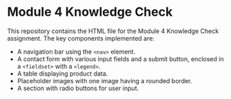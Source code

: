 # Module 4 Knowledge Check

This repository contains the HTML file for the Module 4 Knowledge Check assignment. The key components implemented are:

- A navigation bar using the `<nav>` element.
- A contact form with various input fields and a submit button, enclosed in a `<fieldset>` with a `<legend>`.
- A table displaying product data.
- Placeholder images with one image having a rounded border.
- A section with radio buttons for user input.
